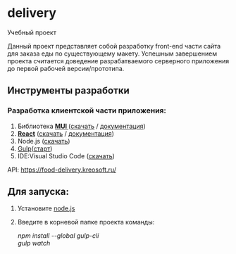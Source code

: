 # delivery
Учебный проект


Данный проект представляет собой разработку front-end части сайта для заказа еды по существующему макету.
Успешным завершением проекта считается доведение разрабатваемого серверного приложения до первой рабочей версии/прототипа.

## Инструменты разработки

### Разработка клиентской части приложения:

<ol>
	<li><span style="font-size:14px;">Библиотека <a href="/projects/hits-project-2-larionova-baranova/wiki/MUI"><strong>MUI </strong></a>(<a href="https://mui.com/">скачать</a> / <a href="https://mui.com/base/getting-started/overview/">документация</a>)</span></li>
	<li><span style="font-size:14px;"><strong><a href="/projects/hits-project-2-larionova-baranova/wiki/REACT">React</a></strong> (<a href="https://react-cn.github.io/react/downloads.html">скачать</a> / <a href="https://reactjs.org/">документация</a>)</span></li>
	<li><span style="font-size:14px;">Node.js (<a href="https://nodejs.org/ru">скачать</a>)</span></li>
	<li><span style="font-size:14px;"><a href="https://gulpjs.com/">Gulp</a>(<a href="https://gulpjs.com/docs/en/getting-started/quick-start/">старт</a>)</span></li>
	<li><span style="font-size:14px;">IDE:Visual Studio Code (<a href="https://code.visualstudio.com/download">скачать</a>)</span></li>
</ol>


API: https://food-delivery.kreosoft.ru/


## Для запуска:
1. Установите <a href="https://nodejs.org/ru">node.js</a>
2. Введите в корневой папке проекта команды:

    _npm install --global gulp-cli_    
    _gulp watch_
